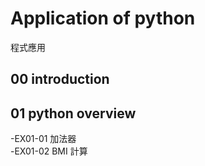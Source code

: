 # Application of python
程式應用
## 00 introduction
## 01 python overview
-EX01-01 加法器  
-EX01-02 BMI 計算
